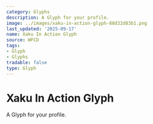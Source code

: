```yaml
---
category: Glyphs
description: A Glyph for your profile.
image: ../images/xaku-in-action-glyph-88d32d83b1.png
last_updated: '2025-09-17'
name: Xaku In Action Glyph
source: WFCD
tags:
- Glyph
- Glyphs
tradable: false
type: Glyph
---
```


# Xaku In Action Glyph

A Glyph for your profile.

